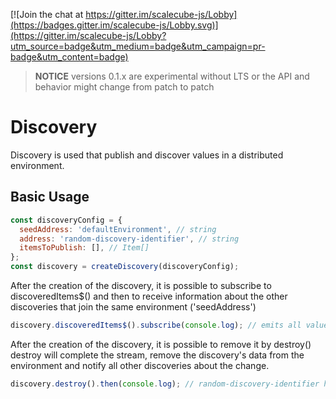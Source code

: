 [![Join the chat at https://gitter.im/scalecube-js/Lobby](https://badges.gitter.im/scalecube-js/Lobby.svg)](https://gitter.im/scalecube-js/Lobby?utm_source=badge&utm_medium=badge&utm_campaign=pr-badge&utm_content=badge)

> **NOTICE** versions 0.1.x are experimental without LTS or the API and behavior might change from patch to patch

# Discovery

Discovery is used that publish and discover values in a distributed environment.

## Basic Usage

```javascript
const discoveryConfig = {
  seedAddress: 'defaultEnvironment', // string
  address: 'random-discovery-identifier', // string
  itemsToPublish: [], // Item[]
};
const discovery = createDiscovery(discoveryConfig);
```

After the creation of the discovery, it is possible to subscribe to discoveredItems\$()
and then to receive information about the other discoveries that join the same environment ('seedAddress')

```javascript
discovery.discoveredItems$().subscribe(console.log); // emits all values from the other discoveries that are joining the same 'seedAddress'
```

After the creation of the discovery, it is possible to remove it by destroy()
destroy will complete the stream, remove the discovery's data from the environment
and notify all other discoveries about the change.

```javascript
discovery.destroy().then(console.log); // random-discovery-identifier has been removed from defaultEnvironment
```
